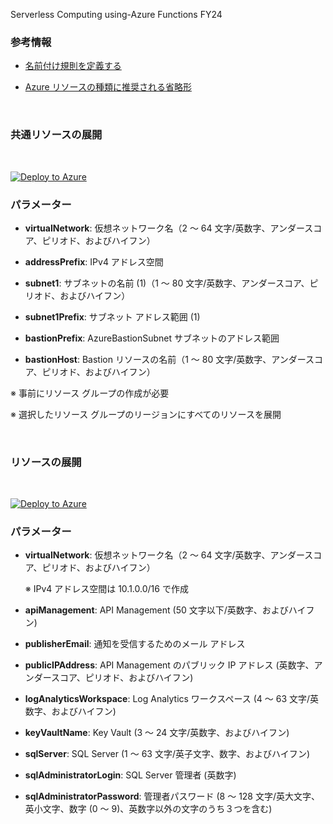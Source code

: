 Serverless Computing using-Azure Functions
FY24

### 参考情報

- [名前付け規則を定義する](https://learn.microsoft.com/ja-jp/azure/cloud-adoption-framework/ready/azure-best-practices/resource-naming)

- [Azure リソースの種類に推奨される省略形](https://learn.microsoft.com/ja-jp/azure/cloud-adoption-framework/ready/azure-best-practices/resource-abbreviations)

<br />

### 共通リソースの展開

<br />

[![Deploy to Azure](https://aka.ms/deploytoazurebutton)](https://portal.azure.com/#create/Microsoft.Template/uri/https%3A%2F%2Fraw.githubusercontent.com%2Fhiroyay-ms%2FServer-Computing-using-Azure-Functions%2Fmain%2Ftemplate%2Fdeploy-vnet-hub.json)

### パラメーター

- **virtualNetwork**: 仮想ネットワーク名（2 ～ 64 文字/英数字、アンダースコア、ピリオド、およびハイフン）

- **addressPrefix**: IPv4 アドレス空間

- **subnet1**: サブネットの名前 (1)（1 ～ 80 文字/英数字、アンダースコア、ピリオド、およびハイフン）

- **subnet1Prefix**: サブネット アドレス範囲 (1)

- **bastionPrefix**: AzureBastionSubnet サブネットのアドレス範囲

- **bastionHost**: Bastion リソースの名前（1 ～ 80 文字/英数字、アンダースコア、ピリオド、およびハイフン）

※ 事前にリソース グループの作成が必要

※ 選択したリソース グループのリージョンにすべてのリソースを展開

<br />

### リソースの展開

<br />

[![Deploy to Azure](https://aka.ms/deploytoazurebutton)](https://portal.azure.com/#create/Microsoft.Template/uri/https%3A%2F%2Fraw.githubusercontent.com%2Fhiroyay-ms%2FServer-Computing-using-Azure-Functions%2Fmain%2Ftemplate%2Fdeploy-resources.json)

### パラメーター

- **virtualNetwork**: 仮想ネットワーク名（2 ～ 64 文字/英数字、アンダースコア、ピリオド、およびハイフン）

  ※ IPv4 アドレス空間は 10.1.0.0/16 で作成

- **apiManagement**: API Management (50 文字以下/英数字、およびハイフン)

- **publisherEmail**: 通知を受信するためのメール アドレス

- **publicIPAddress**: API Management のパブリック IP アドレス (英数字、アンダースコア、ピリオド、およびハイフン)

- **logAnalyticsWorkspace**: Log Analytics ワークスペース (4 ～ 63 文字/英数字、およびハイフン)

- **keyVaultName**: Key Vault (3 ～ 24 文字/英数字、およびハイフン)

- **sqlServer**: SQL Server (1 ～ 63 文字/英子文字、数字、およびハイフン)

- **sqlAdministratorLogin**: SQL Server 管理者 (英数字)

- **sqlAdministratorPassword**: 管理者パスワード (8 ～ 128 文字/英大文字、英小文字、数字 (0 ～ 9)、英数字以外の文字のうち３つを含む)

